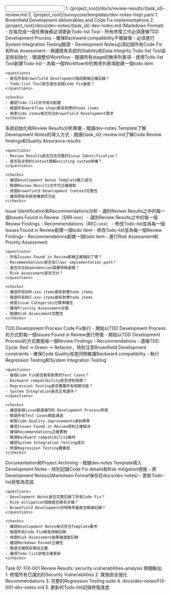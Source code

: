 <input>
  <context>
  1. {project_root}/docs/review-results/{task_id}-review.md
  </context>
  <templates>
  2. {project_root}/sunnycore/templates/dev-notes-tmpl.yaml
  </templates>
</input>

<output>
1. Brownfield Development deliverables and Code Fix implementations
2. {project_root}/docs/dev-notes/{task_id}-dev-notes.md (Markdown Format)
</output>

<constraints importance="Critical">
- 在每完成一個任務後都必須更新Todo-list Tool
- 所有修復工作必須遵循TDD Development Process
- 確保Backward compatibility不被破壞
- 必須進行System Integration Testing驗證
- Development Notes必須記錄所有Code Fix和Risk Assessment
- 保護既有系統的Stability和Data Integrity
</constraints>

<workflow importance="Critical">
  <stage id="1: todo-list-setup" level_of_think="think" read_token_budget="low" write_token_budget="medium" cache_read_budget="low">
    Todo-list Tool設定和初始化
    - 閱讀整份Workflow
    - 閱讀所有stage的無序列表項
    - 使用Todo-list Tool創建Todo-list
    - 為每一個Workflow中的無序列表項創建一個todo item
    
    <questions>
    - 是否所有Brownfield Development階段都被正確記錄？
    - Todo-list Tool是否適合追蹤Code Fix進度？
    </questions>
    
    <checks>
    - 確認Todo-list文件成功創建
    - 驗證所有workflow steps都有對應的todo items
    - 檢查todo items格式符合Brownfield Development需求
    </checks>
  </stage>

  <stage id="2: initialization" level_of_think="think" read_token_budget="high" write_token_budget="low" cache_read_budget="medium">
    系統初始化和Review Results分析準備
    - 閱讀dev-notes Template了解Development Notes的填入方式
    - 閱讀{task_id}-review.md了解Code Review findings和Quality Assurance results
    
    <questions>
    - Review Results是否包含完整的Issue Identification？
    - 是否有足夠的Context理解existing system架構？
    </questions>
    
    <checks>
    - 確認Development Notes Template載入成功
    - 驗證Review Results文件可正確讀取
    - 檢查Brownfield Development Context完整性
    - 確保現有系統架構資訊充足
    </checks>
  </stage>

  <stage id="3: issue-analysis" level_of_think="think hard" read_token_budget="high" write_token_budget="medium" cache_read_budget="high">
    Issue Identification和Recommendations分析
    - 識別Review Results之中的每一個Issues Found in Review（ERR-xxx）
    - 識別Review Results之中的每一個Review Findings - Recommendations（REC-xxx）
    - 修改Todo-list並為每一個Issues Found in Review創建一個todo item
    - 修改Todo-list並為每一個Review Findings - Recommendations創建一個todo item
    - 進行Risk Assessment和Priority Assessment
    
    <questions>
    - 所有Issues Found in Review都被正確識別了嗎？
    - Recommendations是否有Clear implementation path？
    - 是否存在Dependencies需要特殊處理？
    - Risk Assessment是否充分？
    </questions>
    
    <checks>
    - 確認所有ERR-xxx items都有對應todo items
    - 驗證所有REC-xxx items都有對應todo items
    - 檢查Issue Categories分類準確性
    - 確保Priority Assessment合理
    - 驗證Risk Assessment完整性
    </checks>
  </stage>

  <stage id="4: tdd-remediation" level_of_think="ultra think" read_token_budget="high" write_token_budget="high" cache_write_budget="high" cache_read_budget="high">
    TDD Development Process Code Fix執行
    - 開始以TDD Development Process的方式對每一個Issues Found in Review進行修復
    - 開始以TDD Development Process的方式實施每一個Review Findings - Recommendations
    - 遵循TDD Cycle: Red → Green → Refactor，特別注意Brownfield Development constraints
    - 確保Code Quality改進同時維護Backward compatibility
    - 執行Regression Testing和System Integration Testing
    
    <questions>
    - 每個Code Fix是否都有對應的Test Cases？
    - Backward compatibility是否得到保障？
    - Regression Testing是否覆蓋所有相關功能？
    - System Integration是否正常運作？
    </questions>
    
    <checks>
    - 確認每個issue都遵循TDD Development Process修復
    - 驗證所有Test Cases都能通過
    - 檢查Code Quality improvements達到標準
    - 確保Issues Found in Review得到正確解決
    - 確保Recommendations正確實施
    - 驗證Backward compatibility維持
    - 確認System Integration Testing成功
    - 檢查Regression Testing覆蓋度
    </checks>
  </stage>

  <stage id="5: documentation" level_of_think="think" read_token_budget="medium" write_token_budget="high" cache_write_budget="medium" cache_read_budget="low">
    Documentation和Project Archiving
    - 根據dev notes Template填入Development Notes
    - 特別記錄Code Fix details和Risk mitigation措施
    - 將Development Notes以Markdown Format保存在docs/dev-notes/
    - 更新Todo-list狀態為完成
    
    <questions>
    - Development Notes是否完整記錄了所有Code Fix？
    - Risk mitigation措施是否都有文檔？
    - Brownfield Development的特殊考量是否都被記錄？
    </questions>
    
    <checks>
    - 確認Development Notes格式符合Template要求
    - 驗證所有Code Fix都有詳細記錄
    - 檢查Risk Assessment結果被適當記錄
    - 確認Markdown Format正確性
    - 驗證文檔保存路徑正確
    - 確保Todo-list狀態正確更新
    </checks>
  </stage>
</workflow>

<example>
Task ID: FIX-001
Review Results: security-vulnerabilities-analysis
預期輸出:
1. 修復所有已識別的Security Vulnerabilities
2. 實施安全強化Recommendations
3. 完整的Regression Testing suite
4. docs/dev-notes/FIX-001-dev-notes.md
5. 更新的Todo-list記錄修復進度
</example>